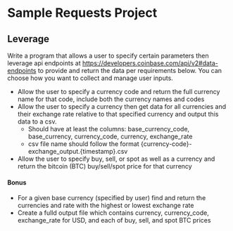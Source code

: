 # Sample Requests Project
## Leverage

Write a program that allows a user to specify certain parameters then leverage api endpoints at https://developers.coinbase.com/api/v2#data-endpoints to provide and return the data per requirements below. You can choose how you want to collect and manage user inputs.

* Allow the user to specify a currency code and return the full currency name for that code, include both the currency names and codes
* Allow the user to specify a currency then get data for all currencies and their exchange rate relative to that specified currency and output this data to a csv.
    * Should have at least the columns: base_currency_code, base_currency, currency_code, currency, exchange_rate
    * csv file name should follow the format {currency-code}-exchange_output.{timestamp}.csv
* Allow the user to specify buy, sell, or spot as well as a currency and return the bitcoin (BTC) buy/sell/spot price for that currency

#### Bonus
* For a given base currency (specified by user) find and return the currencies and rate with the highest or lowest exchange rate
* Create a fulld output file which contains currency, currency_code, exchange_rate for USD, and each of buy, sell, and spot BTC prices
